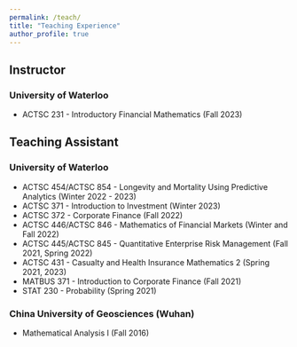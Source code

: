 ```yaml
---
permalink: /teach/
title: "Teaching Experience"
author_profile: true
---
```


<h2>Instructor</h2>
<h3>University of Waterloo</h3>

* ACTSC 231 - Introductory Financial Mathematics (Fall 2023)


<h2>Teaching Assistant</h2>
<h3>University of Waterloo</h3>

* ACTSC 454/ACTSC 854 - Longevity and Mortality Using Predictive Analytics (Winter 2022 - 2023)
* ACTSC 371 - Introduction to Investment (Winter 2023)
* ACTSC 372 - Corporate Finance (Fall 2022)
* ACTSC 446/ACTSC 846 - Mathematics of Financial Markets (Winter and Fall 2022)
* ACTSC 445/ACTSC 845 - Quantitative Enterprise Risk Management (Fall 2021, Spring 2022)
* ACTSC 431 - Casualty and Health Insurance Mathematics 2 (Spring 2021, 2023)
* MATBUS 371 - Introduction to Corporate Finance (Fall 2021)
* STAT 230 - Probability (Spring 2021)

<h3>China University of Geosciences (Wuhan)</h3>

* Mathematical Analysis I (Fall 2016)

